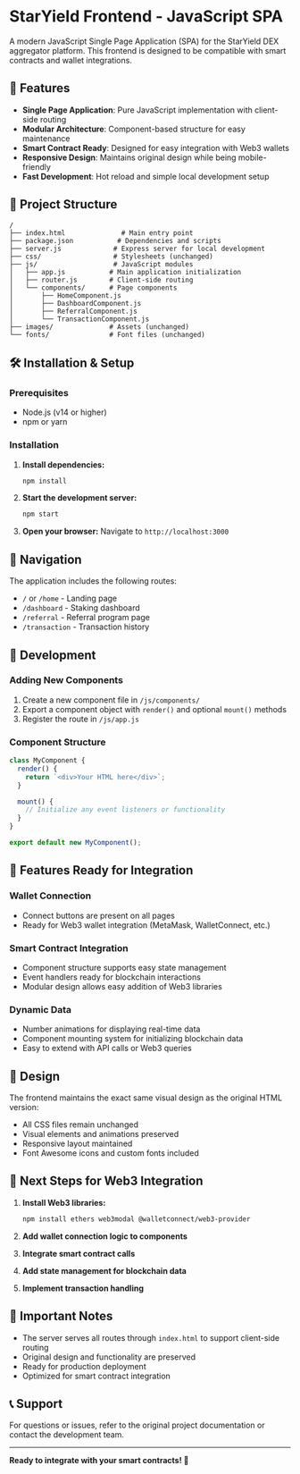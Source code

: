# StarYield Frontend - JavaScript SPA

A modern JavaScript Single Page Application (SPA) for the StarYield DEX aggregator platform. This frontend is designed to be compatible with smart contracts and wallet integrations.

## 🚀 Features

- **Single Page Application**: Pure JavaScript implementation with client-side routing
- **Modular Architecture**: Component-based structure for easy maintenance
- **Smart Contract Ready**: Designed for easy integration with Web3 wallets
- **Responsive Design**: Maintains original design while being mobile-friendly
- **Fast Development**: Hot reload and simple local development setup

## 📁 Project Structure

```
/
├── index.html              # Main entry point
├── package.json           # Dependencies and scripts
├── server.js             # Express server for local development
├── css/                  # Stylesheets (unchanged)
├── js/                   # JavaScript modules
│   ├── app.js           # Main application initialization
│   ├── router.js        # Client-side routing
│   └── components/      # Page components
│       ├── HomeComponent.js
│       ├── DashboardComponent.js
│       ├── ReferralComponent.js
│       └── TransactionComponent.js
├── images/              # Assets (unchanged)
└── fonts/               # Font files (unchanged)
```

## 🛠 Installation & Setup

### Prerequisites

- Node.js (v14 or higher)
- npm or yarn

### Installation

1. **Install dependencies:**

   ```bash
   npm install
   ```

2. **Start the development server:**

   ```bash
   npm start
   ```

3. **Open your browser:**
   Navigate to `http://localhost:3000`

## 🔗 Navigation

The application includes the following routes:

- `/` or `/home` - Landing page
- `/dashboard` - Staking dashboard
- `/referral` - Referral program page
- `/transaction` - Transaction history

## 🔧 Development

### Adding New Components

1. Create a new component file in `/js/components/`
2. Export a component object with `render()` and optional `mount()` methods
3. Register the route in `/js/app.js`

### Component Structure

```javascript
class MyComponent {
  render() {
    return `<div>Your HTML here</div>`;
  }

  mount() {
    // Initialize any event listeners or functionality
  }
}

export default new MyComponent();
```

## 🌟 Features Ready for Integration

### Wallet Connection

- Connect buttons are present on all pages
- Ready for Web3 wallet integration (MetaMask, WalletConnect, etc.)

### Smart Contract Integration

- Component structure supports easy state management
- Event handlers ready for blockchain interactions
- Modular design allows easy addition of Web3 libraries

### Dynamic Data

- Number animations for displaying real-time data
- Component mounting system for initializing blockchain data
- Easy to extend with API calls or Web3 queries

## 🎨 Design

The frontend maintains the exact same visual design as the original HTML version:

- All CSS files remain unchanged
- Visual elements and animations preserved
- Responsive layout maintained
- Font Awesome icons and custom fonts included

## 📝 Next Steps for Web3 Integration

1. **Install Web3 libraries:**

   ```bash
   npm install ethers web3modal @walletconnect/web3-provider
   ```

2. **Add wallet connection logic to components**
3. **Integrate smart contract calls**
4. **Add state management for blockchain data**
5. **Implement transaction handling**

## 🚨 Important Notes

- The server serves all routes through `index.html` to support client-side routing
- Original design and functionality are preserved
- Ready for production deployment
- Optimized for smart contract integration

## 📞 Support

For questions or issues, refer to the original project documentation or contact the development team.

---

**Ready to integrate with your smart contracts! 🌟**
